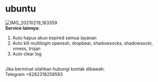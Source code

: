 # ubuntu
![IMG_20210219_163359](https://user-images.githubusercontent.com/56117745/108486286-81b7c300-72d0-11eb-8ffb-42bfdb8276fa.jpg)
<br>
**Service lainnya:**
1. Auto hapus akun expired semua layanan
2. Auto kill multilogin openssh, dropbear, shadowsocks, shadowsockr, vmess, trojan
3. Auto clear log
<br>
Jika berminat silahkan hubungi kontak dibawah:
<br>
Telegram +6282318259593
